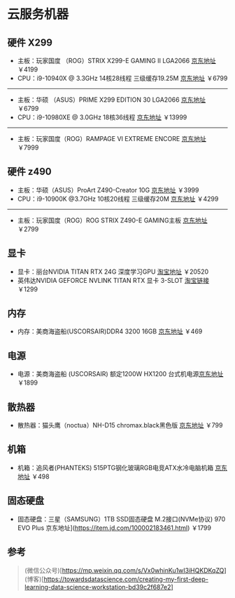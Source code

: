 # 云服务机器

## 硬件 X299
- 主板：玩家国度 （ROG）STRIX X299-E GAMING II LGA2066 [京东地址](https://item.jd.com/100005292917.html) ￥4199
- CPU：i9-10940X @ 3.3GHz 14核28线程 三级缓存19.25M [京东地址](https://item.jd.com/100005206509.html) ￥6799


---

- 主板：华硕 （ASUS）PRIME X299 EDITION 30 LGA2066 [京东地址](https://item.jd.com/100009390626.html) ￥6799
- CPU：i9-10980XE @ 3.0GHz 18核36线程 [京东地址](https://item.jd.com/100009217918.html) ￥13999
---
- 主板：玩家国度（ROG）RAMPAGE VI EXTREME ENCORE [京东地址](https://item.jd.com/100009390630.html) ￥7999

## 硬件 z490
- 主板：华硕（ASUS）ProArt Z490-Creator 10G [京东地址](https://item.jd.com/100012956250.html) ￥3999
- CPU：i9-10900K @3.7GHz 10核20线程 三级缓存20M [京东地址](https://item.jd.com/100011978524.html) ￥4299
---
- 主板：玩家国度（ROG）ROG STRIX Z490-E GAMING主板 [京东地址](https://item.jd.com/100012943470.html) ￥2799

## 显卡
- 显卡：丽台NVIDIA TITAN RTX 24G 深度学习GPU [淘宝地址](https://detail.tmall.com/item.htm?id=586357625942) ￥20520
- 英伟达NVIDIA GEFORCE NVLINK TITAN RTX 显卡 3-SLOT [淘宝链接](https://detail.tmall.com/item.htm?id=622734696408) ￥1299

## 内存
- 内存：美商海盗船(USCORSAIR)DDR4 3200 16GB [京东地址](https://item.jd.com/7706381.html) ￥469

## 电源
- 电源：美商海盗船 (USCORSAIR) 额定1200W HX1200 台式机电源[京东地址](https://item.jd.com/5084738.html) ￥1899

## 散热器
- 散热器：猫头鹰（noctua）NH-D15 chromax.black黑色版 [京东地址](https://item.jd.com/100011725316.html) ￥799

## 机箱
- 机箱：追风者(PHANTEKS) 515PTG钢化玻璃RGB电竞ATX水冷电脑机箱 [京东地址](https://item.jd.com/1304106.html) ￥498


## 固态硬盘
- 固态硬盘：三星（SAMSUNG）1TB SSD固态硬盘 M.2接口(NVMe协议) 970 EVO Plus 京东地址](https://item.jd.com/100002183461.html) ￥1799


## 参考
> (微信公众号)[https://mp.weixin.qq.com/s/Vx0whinKu1wI3iHQKDKqZQ]
> (博客)[https://towardsdatascience.com/creating-my-first-deep-learning-data-science-workstation-bd39c2f687e2]